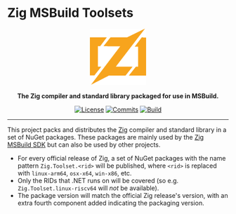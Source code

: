 # Zig MSBuild Toolsets

<div align="center">
    <img src="zig.svg"
         width="128" />
</div>

<p align="center">
    <strong>
        The Zig compiler and standard library packaged for use in MSBuild.
    </strong>
</p>

<div align="center">

[![License](https://img.shields.io/badge/license-0BSD%20AND%20MIT-brown)](LICENSE.md)
[![Commits](https://img.shields.io/github/commit-activity/m/vezel-dev/zig-msbuild-toolsets/master?label=commits&color=slateblue)](https://github.com/vezel-dev/zig-msbuild-toolsets/commits/master)
[![Build](https://img.shields.io/github/workflow/status/vezel-dev/zig-msbuild-toolsets/Build/master)](https://github.com/vezel-dev/zig-msbuild-toolsets/actions/workflows/build.yml)

</div>

---

This project packs and distributes the [Zig](https://ziglang.org) compiler and
standard library in a set of NuGet packages. These packages are mainly used by
the [Zig MSBuild SDK](https://github.com/vezel-dev/zig-msbuild-sdk) but can also
be used by other projects.

* For every official release of Zig, a set of NuGet packages with the name
  pattern `Zig.Toolset.<rid>` will be published, where `<rid>` is replaced with
  `linux-arm64`, `osx-x64`, `win-x86`, etc.
* Only the RIDs that .NET runs on will be covered (so e.g.
  `Zig.Toolset.linux-riscv64` will *not* be available).
* The package version will match the official Zig release's version, with an
  extra fourth component added indicating the packaging version.
